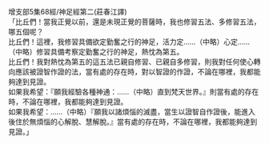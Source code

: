 增支部5集68經/神足經第二(莊春江譯)  
「比丘們！當我正覺以前，還是未現正覺的菩薩時，我也修習五法、多修習五法，哪五個呢？  
比丘們！這裡，我修習具備欲定勤奮之行的神足，活力定……（中略）心定……（中略）修習具備考察定勤奮之行的神足，熱忱為第五。  
比丘們！我對熱忱為第五的這五法已親自修習、已親自多修習，則我對任何使心轉向應該被證智作證的法，當有處的存在時，對以智證的作證，不論在哪裡，我都能夠達到見證。  
如果我希望：『願我經驗各種神通：……（中略）直到梵天世界。』則當有處的存在時，不論在哪裡，我都能夠達到見證。  
如果我希望：……（中略）『願我以諸煩惱的滅盡，當生以證智自作證後，能進入後住於無煩惱的心解脫、慧解脫。』當有處的存在時，不論在哪裡，我都能夠達到見證。」  
  
  
